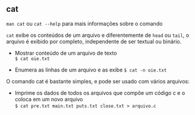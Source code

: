 ## cat
`man cat` ou `cat --help` para mais informações sobre o comando  

`cat` exibe os conteúdos de um arquivo e diferentemente de `head` ou `tail`, o arquivo é exibido por
completo, independente de ser textual ou binário.  
* Mostrar conteúdo de um arquivo de texto  
`$ cat oie.txt`  

* Enumera as linhas de um arquivo e as exibe
`$ cat -n oie.txt`  

O comando cat é bastante simples, e pode ser usado com vários arquivos:  
* Imprime os dados de todos os arquivos que compõe um código c e o coloca em um novo arquivo  
`$ cat pre.txt main.txt puts.txt close.txt > arquivo.c`  
